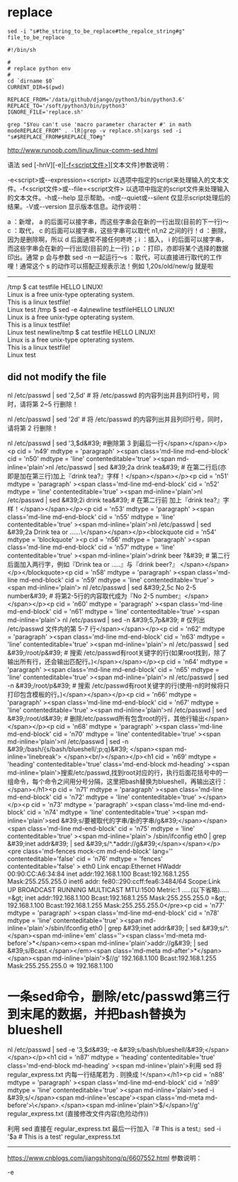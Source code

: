 # replace

```
sed -i "s#the_string_to_be_replace#the_repalce_string#g" file_to_be_replace
```

```
#!/bin/sh

#
# replace python env
#
cd `dirname $0`
CURRENT_DIR=$(pwd)

REPLACE_FROM='/data/github/django/python3/bin/python3.6'
REPLACE_TO='/soft/python3/bin/python3'
IGNORE_FILE='replace.sh'

grep "$You can't use 'macro parameter character #' in math modeREPLACE_FROM" . -lR|grep -v replace.sh|xargs sed -i "s#$REPLACE_FROM#$REPLACE_TO#g"
```





http://www.runoob.com/linux/linux-comm-sed.html


语法
sed [-hnV][-e]</span></span><span md-inline='reflink'><span class='md-meta md-before'>[</span><a data-ref='文本文件' href='#'><span md-inline='plain'>-f&lt;script文件&gt;</span></a><span class='md-meta md-after'>]</span><span class='md-meta md-before'>[</span><span class='md-content'>文本文件</span><span class='md-meta md-after'>]</span></span></span><span class='md-line md-end-block'  cid = 'n8' mdtype = 'line' contenteditable='true' ><span md-inline='plain'>参数说明：</span></span></p><p  cid = 'n9' mdtype = 'paragraph'  ><span class='md-line md-end-block'  cid = 'n10' mdtype = 'line' contenteditable='true' ><span md-inline='plain'>-e</span><span md-inline='tag' class='md-tag' spellcheck='false'>&lt;script&gt;</span><span md-inline='plain'>或--expression=</span><span md-inline='tag' class='md-tag' spellcheck='false'>&lt;script&gt;</span><span md-inline='plain'> 以选项中指定的script来处理输入的文本文件。</span></span><span class='md-line md-end-block'  cid = 'n11' mdtype = 'line' contenteditable='true' ><span md-inline='plain'>-f&lt;script文件&gt;或--file=&lt;script文件&gt; 以选项中指定的script文件来处理输入的文本文件。</span></span><span class='md-line md-end-block'  cid = 'n12' mdtype = 'line' contenteditable='true' ><span md-inline='plain'>-h或--help 显示帮助。</span></span><span class='md-line md-end-block'  cid = 'n13' mdtype = 'line' contenteditable='true' ><span md-inline='plain'>-n或--quiet或--silent 仅显示script处理后的结果。</span></span><span class='md-line md-end-block'  cid = 'n14' mdtype = 'line' contenteditable='true' ><span md-inline='plain'>-V或--version 显示版本信息。</span></span><span class='md-line md-end-block'  cid = 'n15' mdtype = 'line' contenteditable='true' ><span md-inline='plain'>动作说明：</span></span></p><p  cid = 'n16' mdtype = 'paragraph'  ><span class='md-line md-end-block'  cid = 'n17' mdtype = 'line' contenteditable='true' ><span md-inline='plain'>a ：新增， a 的后面可以接字串，而这些字串会在新的一行出现(目前的下一行)～</span></span><span class='md-line md-end-block'  cid = 'n18' mdtype = 'line' contenteditable='true' ><span md-inline='plain'>c ：取代， c 的后面可以接字串，这些字串可以取代 n1,n2 之间的行！</span></span><span class='md-line md-end-block'  cid = 'n19' mdtype = 'line' contenteditable='true' ><span md-inline='plain'>d ：删除，因为是删除啊，所以 d 后面通常不接任何咚咚；</span></span><span class='md-line md-end-block'  cid = 'n20' mdtype = 'line' contenteditable='true' ><span md-inline='plain'>i ：插入， i 的后面可以接字串，而这些字串会在新的一行出现(目前的上一行)；</span></span><span class='md-line md-end-block'  cid = 'n21' mdtype = 'line' contenteditable='true' ><span md-inline='plain'>p ：打印，亦即将某个选择的数据印出。通常 p 会与参数 sed -n 一起运行～</span></span><span class='md-line md-end-block'  cid = 'n22' mdtype = 'line' contenteditable='true' ><span md-inline='plain'>s ：取代，可以直接进行取代的工作哩！通常这个 s 的动作可以搭配正规表示法！例如 1,20s/old/new/g 就是啦</span></span></p><div tabindex='-1' contenteditable='false'  cid = 'n23' mdtype = 'hr' contenteditable='false'  class='md-hr md-end-block' ><hr /></div><p  cid = 'n24' mdtype = 'paragraph'  ><span class='md-line md-end-block'  cid = 'n25' mdtype = 'line' contenteditable='true' ><span md-inline='plain'>/tmp $ cat testfile </span></span><span class='md-line md-end-block'  cid = 'n26' mdtype = 'line' contenteditable='true' ><span md-inline='plain'>HELLO LINUX!</span><span md-inline='linebreak'>  </span><br/></span><span class='md-line md-end-block'  cid = 'n27' mdtype = 'line' contenteditable='true' ><span md-inline='plain'>Linux is a free unix-type opterating system.</span><span md-inline='linebreak'>  </span><br/></span><span class='md-line md-end-block'  cid = 'n28' mdtype = 'line' contenteditable='true' ><span md-inline='plain'>This is a linux testfile!</span><span md-inline='linebreak'>  </span><br/></span><span class='md-line md-end-block'  cid = 'n29' mdtype = 'line' contenteditable='true' ><span md-inline='plain'>Linux test </span></span><span class='md-line md-end-block'  cid = 'n30' mdtype = 'line' contenteditable='true' ><span md-inline='plain'>/tmp $ sed -e 4a\newline testfile</span></span><span class='md-line md-end-block'  cid = 'n31' mdtype = 'line' contenteditable='true' ><span md-inline='plain'>HELLO LINUX!</span><span md-inline='linebreak'>  </span><br/></span><span class='md-line md-end-block'  cid = 'n32' mdtype = 'line' contenteditable='true' ><span md-inline='plain'>Linux is a free unix-type opterating system.</span><span md-inline='linebreak'>  </span><br/></span><span class='md-line md-end-block'  cid = 'n33' mdtype = 'line' contenteditable='true' ><span md-inline='plain'>This is a linux testfile!</span><span md-inline='linebreak'>  </span><br/></span><span class='md-line md-end-block'  cid = 'n34' mdtype = 'line' contenteditable='true' ><span md-inline='plain'>Linux test </span></span><span class='md-line md-end-block'  cid = 'n35' mdtype = 'line' contenteditable='true' ><span md-inline='plain'>newline</span></span><span class='md-line md-end-block'  cid = 'n36' mdtype = 'line' contenteditable='true' ><span md-inline='plain'>/tmp $ cat testfile </span></span><span class='md-line md-end-block'  cid = 'n37' mdtype = 'line' contenteditable='true' ><span md-inline='plain'>HELLO LINUX!</span><span md-inline='linebreak'>  </span><br/></span><span class='md-line md-end-block'  cid = 'n38' mdtype = 'line' contenteditable='true' ><span md-inline='plain'>Linux is a free unix-type opterating system.</span><span md-inline='linebreak'>  </span><br/></span><span class='md-line md-end-block'  cid = 'n39' mdtype = 'line' contenteditable='true' ><span md-inline='plain'>This is a linux testfile!</span><span md-inline='linebreak'>  </span><br/></span><span class='md-line md-end-block'  cid = 'n40' mdtype = 'line' contenteditable='true' ><span md-inline='plain'>Linux test </span></span></p><h2 cid = 'n42' mdtype = 'heading' contenteditable='true' class='md-end-block md-heading' ><span md-inline='plain'>did not modify the file</span></h2><p  cid = 'n43' mdtype = 'paragraph'  ><span class='md-line md-end-block'  cid = 'n44' mdtype = 'line' contenteditable='true' ><span md-inline='plain'>nl /etc/passwd | sed &#39;2,5d&#39;   # 将 /etc/passwd 的内容列出并且列印行号，同时，请将第 2~5 行删除！</span></span></p><p  cid = 'n45' mdtype = 'paragraph'  ><span class='md-line md-end-block'  cid = 'n46' mdtype = 'line' contenteditable='true' ><span md-inline='plain'>nl /etc/passwd | sed &#39;2d&#39;  # 将 /etc/passwd 的内容列出并且列印行号，同时，请将第 2 行删除！</span></span></p><p  cid = 'n47' mdtype = 'paragraph'  ><span class='md-line md-end-block'  cid = 'n48' mdtype = 'line' contenteditable='true' ><span md-inline='plain'>nl /etc/passwd | sed &#39;3,$d&#39;   #删除第 3 到最后一行</span></span></p><p  cid = 'n49' mdtype = 'paragraph'  ><span class='md-line md-end-block'  cid = 'n50' mdtype = 'line' contenteditable='true' ><span md-inline='plain'>nl /etc/passwd | sed &#39;2a drink tea&#39;  # 在第二行后(亦即是加在第三行)加上『drink tea?』字样！</span></span></p><p  cid = 'n51' mdtype = 'paragraph'  ><span class='md-line md-end-block'  cid = 'n52' mdtype = 'line' contenteditable='true' ><span md-inline='plain'>nl /etc/passwd | sed &#39;2i drink tea&#39;  # 在第二行前 加上『drink tea?』字样！</span></span></p><p  cid = 'n53' mdtype = 'paragraph'  ><span class='md-line md-end-block'  cid = 'n55' mdtype = 'line' contenteditable='true' ><span md-inline='plain'>nl /etc/passwd | sed &#39;2a Drink tea or ......\</span></span></p><blockquote  cid = 'n54' mdtype = 'blockquote'   ><p  cid = 'n56' mdtype = 'paragraph'  ><span class='md-line md-end-block'  cid = 'n57' mdtype = 'line' contenteditable='true' ><span md-inline='plain'>drink beer ?&#39;			# 第二行后面加入两行字，例如『Drink tea or .....』与『drink beer?』	</span></span></p></blockquote><p  cid = 'n58' mdtype = 'paragraph'  ><span class='md-line md-end-block'  cid = 'n59' mdtype = 'line' contenteditable='true' ><span md-inline='plain'> nl /etc/passwd | sed &#39;2,5c No 2-5 number&#39; # 将第2-5行的内容取代成为『No 2-5 number』</span></span></p><p  cid = 'n60' mdtype = 'paragraph'  ><span class='md-line md-end-block'  cid = 'n61' mdtype = 'line' contenteditable='true' ><span md-inline='plain'> nl /etc/passwd | sed -n &#39;5,7p&#39; 	# 仅列出 /etc/passwd 文件内的第 5-7 行</span></span></p><p  cid = 'n62' mdtype = 'paragraph'  ><span class='md-line md-end-block'  cid = 'n63' mdtype = 'line' contenteditable='true' ><span md-inline='plain'> nl /etc/passwd | sed &#39;/root/p&#39;    # 搜索 /etc/passwd有root关键字的行(如果root找到，除了输出所有行，还会输出匹配行。)</span></span></p><p  cid = 'n64' mdtype = 'paragraph'  ><span class='md-line md-end-block'  cid = 'n65' mdtype = 'line' contenteditable='true' ><span md-inline='plain'> nl /etc/passwd | sed -n &#39;/root/p&#39;  # 搜索 /etc/passwd有root关键字的行(使用-n的时候将只打印包含模板的行。)</span></span></p><p  cid = 'n66' mdtype = 'paragraph'  ><span class='md-line md-end-block'  cid = 'n67' mdtype = 'line' contenteditable='true' ><span md-inline='plain'>nl /etc/passwd | sed  &#39;/root/d&#39;  # 删除/etc/passwd所有包含root的行，其他行输出</span></span></p><p  cid = 'n68' mdtype = 'paragraph'  ><span class='md-line md-end-block'  cid = 'n70' mdtype = 'line' contenteditable='true' ><span md-inline='plain'>nl /etc/passwd | sed -n &#39;/bash/{s/bash/blueshell/;p;q}&#39;  </span><span md-inline='linebreak'>  </span><br/></span></p><h1 cid = 'n69' mdtype = 'heading' contenteditable='true' class='md-end-block md-heading' ><span md-inline='plain'>搜索/etc/passwd,找到root对应的行，执行后面花括号中的一组命令，每个命令之间用分号分隔，这里把bash替换为blueshell，再输出这行：</span></h1><p  cid = 'n71' mdtype = 'paragraph'  ><span class='md-line md-end-block'  cid = 'n72' mdtype = 'line' contenteditable='true' ></span></p><p  cid = 'n73' mdtype = 'paragraph'  ><span class='md-line md-end-block'  cid = 'n74' mdtype = 'line' contenteditable='true' ><span md-inline='plain'>sed &#39;s/要被取代的字串/新的字串/g&#39;</span></span><span class='md-line md-end-block'  cid = 'n75' mdtype = 'line' contenteditable='true' ><span md-inline='plain'> /sbin/ifconfig eth0 | grep &#39;inet addr&#39; | sed &#39;s/^.*addr://g&#39;</span></span></p><pre class='md-fences mock-cm md-end-block' lang='' contenteditable='false' cid = 'n76' mdtype = 'fences' contenteditable='false' >	eth0 Link encap:Ethernet HWaddr 00:90:CC:A6:34:84	inet addr:192.168.1.100 Bcast:192.168.1.255 Mask:255.255.255.0	inet6 addr: fe80::290:ccff:fea6:3484/64 Scope:Link	UP BROADCAST RUNNING MULTICAST MTU:1500 Metric:1	.....(以下省略).....	=&gt;	 	inet addr:192.168.1.100 Bcast:192.168.1.255 Mask:255.255.255.0	=&gt;		192.168.1.100 Bcast:192.168.1.255 Mask:255.255.255.0</pre><p  cid = 'n77' mdtype = 'paragraph'  ><span class='md-line md-end-block'  cid = 'n78' mdtype = 'line' contenteditable='true' ><span md-inline='plain'>/sbin/ifconfig eth0 | grep &#39;inet addr&#39; | sed &#39;s/^.</span><span md-inline='em' class=''><span class='md-meta md-before'>*</span><em><span md-inline='plain'>addr://g&#39; | sed &#39;s/Bcast.</span></em><span class='md-meta md-after'>*</span></span><span md-inline='plain'>$//g&#39;</span></span><span class='md-line md-end-block'  cid = 'n79' mdtype = 'line' contenteditable='true' ><span md-inline='plain'>		192.168.1.100 Bcast:192.168.1.255 Mask:255.255.255.0</span></span><span class='md-line md-end-block'  cid = 'n80' mdtype = 'line' contenteditable='true' ><span md-inline='plain'>	=&gt;</span></span><span class='md-line md-end-block'  cid = 'n81' mdtype = 'line' contenteditable='true' ><span md-inline='plain'>		192.168.1.100</span></span></p><h1 cid = 'n83' mdtype = 'heading' contenteditable='true' class='md-end-block md-heading' ><span md-inline='plain'>一条sed命令，删除/etc/passwd第三行到末尾的数据，并把bash替换为blueshell</span></h1><p  cid = 'n84' mdtype = 'paragraph'  ><span class='md-line md-end-block'  cid = 'n85' mdtype = 'line' contenteditable='true' ><span md-inline='plain'>nl /etc/passwd | sed -e &#39;3,$d&#39; -e &#39;s/bash/blueshell/&#39;</span></span></p><h1 cid = 'n87' mdtype = 'heading' contenteditable='true' class='md-end-block md-heading' ><span md-inline='plain'>利用 sed 将 regular_express.txt 内每一行结尾若为 . 则换成 !</span></h1><p  cid = 'n88' mdtype = 'paragraph'  ><span class='md-line md-end-block'  cid = 'n89' mdtype = 'line' contenteditable='true' ><span md-inline='plain'>sed -i &#39;s/</span><span md-inline='escape'><span class='md-meta md-before'>\</span>.</span><span md-inline='plain'>$/</span><span md-inline='escape'><span class='md-meta md-before'>\</span>!</span><span md-inline='plain'>/g&#39; regular_express.txt	(直接修改文件内容(危险动作))</span></span></p><p  cid = 'n90' mdtype = 'paragraph'  ><span class='md-line md-end-block'  cid = 'n91' mdtype = 'line' contenteditable='true' ><span md-inline='plain'>利用 sed 直接在 regular_express.txt 最后一行加入『# This is a test』</span></span><span class='md-line md-end-block'  cid = 'n92' mdtype = 'line' contenteditable='true' ><span md-inline='plain'>sed -i &#39;$a # This is a test&#39; regular_express.txt</span></span></p><div tabindex='-1' contenteditable='false'  cid = 'n93' mdtype = 'hr' contenteditable='false'  class='md-hr md-end-block' ><hr /></div><p  cid = 'n94' mdtype = 'paragraph'  ><span class='md-line md-end-block'  cid = 'n96' mdtype = 'line' contenteditable='true' ><span md-inline='url' spellcheck='false'><a href='https://www.cnblogs.com/jiangshitong/p/6607552.html'>https://www.cnblogs.com/jiangshitong/p/6607552.html</a>
参数说明：

-e<script>或--expression=<script> 以选项中指定的script来处理输入的文本文件。
-f<script文件>或--file=<script文件> 以选项中指定的script文件来处理输入的文本文件。
-h或--help 显示帮助。
-n或--quiet或--silent 仅显示script处理后的结果。
-V或--version 显示版本信息。
动作说明：

a ：新增， a 的后面可以接字串，而这些字串会在新的一行出现(目前的下一行)～
c ：取代， c 的后面可以接字串，这些字串可以取代 n1,n2 之间的行！
d ：删除，因为是删除啊，所以 d 后面通常不接任何咚咚；
i ：插入， i 的后面可以接字串，而这些字串会在新的一行出现(目前的上一行)；
p ：打印，亦即将某个选择的数据印出。通常 p 会与参数 sed -n 一起运行～
s ：取代，可以直接进行取代的工作哩！通常这个 s 的动作可以搭配正规表示法！例如 1,20s/old/new/g 就是啦

----------------------------------------------------------------------------------
/tmp $ cat testfile 
HELLO LINUX!  
Linux is a free unix-type opterating system.  
This is a linux testfile!  
Linux test 
/tmp $ sed -e 4a\newline testfile
HELLO LINUX!  
Linux is a free unix-type opterating system.  
This is a linux testfile!  
Linux test 
newline
/tmp $ cat testfile 
HELLO LINUX!  
Linux is a free unix-type opterating system.  
This is a linux testfile!  
Linux test 

did not modify the file
----------------------------------------------------------------------------------
nl /etc/passwd | sed '2,5d'   # 将 /etc/passwd 的内容列出并且列印行号，同时，请将第 2~5 行删除！

nl /etc/passwd | sed '2d'  # 将 /etc/passwd 的内容列出并且列印行号，同时，请将第 2 行删除！


nl /etc/passwd | sed '3,$d'   #删除第 3 到最后一行


nl /etc/passwd | sed '2a drink tea'  # 在第二行后(亦即是加在第三行)加上『drink tea?』字样！

nl /etc/passwd | sed '2i drink tea'  # 在第二行前 加上『drink tea?』字样！

nl /etc/passwd | sed '2a Drink tea or ......\
> drink beer ?'			# 第二行后面加入两行字，例如『Drink tea or .....』与『drink beer?』	


 nl /etc/passwd | sed '2,5c No 2-5 number' # 将第2-5行的内容取代成为『No 2-5 number』

 nl /etc/passwd | sed -n '5,7p' 	# 仅列出 /etc/passwd 文件内的第 5-7 行

 nl /etc/passwd | sed '/root/p'    # 搜索 /etc/passwd有root关键字的行(如果root找到，除了输出所有行，还会输出匹配行。)

 nl /etc/passwd | sed -n '/root/p'  # 搜索 /etc/passwd有root关键字的行(使用-n的时候将只打印包含模板的行。)

nl /etc/passwd | sed  '/root/d'  # 删除/etc/passwd所有包含root的行，其他行输出

nl /etc/passwd | sed -n '/bash/{s/bash/blueshell/;p;q}'    
# 搜索/etc/passwd,找到root对应的行，执行后面花括号中的一组命令，每个命令之间用分号分隔，这里把bash替换为blueshell，再输出这行：



sed 's/要被取代的字串/新的字串/g'
 /sbin/ifconfig eth0 | grep 'inet addr' | sed 's/^.*addr://g'

		eth0 Link encap:Ethernet HWaddr 00:90:CC:A6:34:84
		inet addr:192.168.1.100 Bcast:192.168.1.255 Mask:255.255.255.0
		inet6 addr: fe80::290:ccff:fea6:3484/64 Scope:Link
		UP BROADCAST RUNNING MULTICAST MTU:1500 Metric:1
		.....(以下省略).....
		=>
		 	inet addr:192.168.1.100 Bcast:192.168.1.255 Mask:255.255.255.0
		=>
			192.168.1.100 Bcast:192.168.1.255 Mask:255.255.255.0

/sbin/ifconfig eth0 | grep 'inet addr' | sed 's/^.*addr://g' | sed 's/Bcast.*$//g'
		192.168.1.100 Bcast:192.168.1.255 Mask:255.255.255.0
	=>
		192.168.1.100


# 一条sed命令，删除/etc/passwd第三行到末尾的数据，并把bash替换为blueshell
nl /etc/passwd | sed -e '3,$d' -e 's/bash/blueshell/'


# 利用 sed 将 regular_express.txt 内每一行结尾若为 . 则换成 !
sed -i 's/\.$/\!/g' regular_express.txt	(直接修改文件内容(危险动作))

利用 sed 直接在 regular_express.txt 最后一行加入『# This is a test』
sed -i '$a # This is a test' regular_express.txt

----------------------------------------------------------------------------------
https://www.cnblogs.com/jiangshitong/p/6607552.html
https://www.cnblogs.com/-zyj/p/5763303.html
----------------------------------------------------------------------------------
----------------------------------------------------------------------------------
----------------------------------------------------------------------------------

